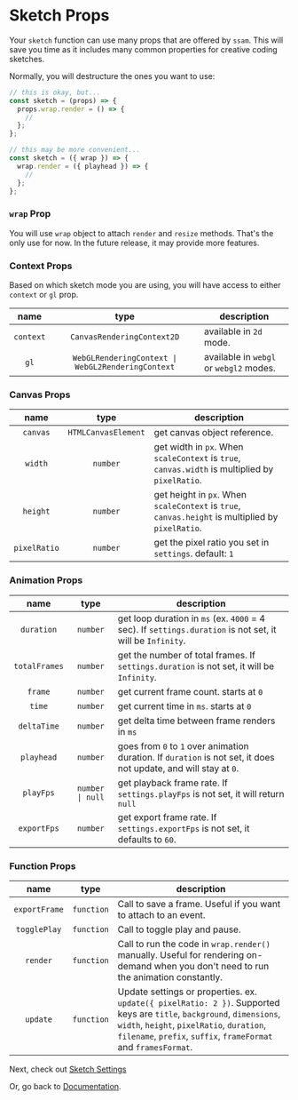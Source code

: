# Sketch Props

Your `sketch` function can use many props that are offered by `ssam`. This will save you time as it includes many common properties for creative coding sketches.

Normally, you will destructure the ones you want to use:

```js
// this is okay, but...
const sketch = (props) => {
  props.wrap.render = () => {
    //
  };
};

// this may be more convenient...
const sketch = ({ wrap }) => {
  wrap.render = ({ playhead }) => {
    //
  };
};
```

### `wrap` Prop

You will use `wrap` object to attach `render` and `resize` methods. That's the only use for now. In the future release, it may provide more features.

### Context Props

Based on which sketch mode you are using, you will have access to either `context` or `gl` prop.

|   name    |                       type                        | description                             |
| :-------: | :-----------------------------------------------: | --------------------------------------- |
| `context` |            `CanvasRenderingContext2D`             | available in `2d` mode.                 |
|   `gl`    | `WebGLRenderingContext \| WebGL2RenderingContext` | available in `webgl` or `webgl2` modes. |

### Canvas Props

|     name     |        type         | description                                                                                       |
| :----------: | :-----------------: | ------------------------------------------------------------------------------------------------- |
|   `canvas`   | `HTMLCanvasElement` | get canvas object reference.                                                                      |
|   `width`    |      `number`       | get width in `px`. When `scaleContext` is `true`, `canvas.width` is multiplied by `pixelRatio`.   |
|   `height`   |      `number`       | get height in `px`. When `scaleContext` is `true`, `canvas.height` is multiplied by `pixelRatio`. |
| `pixelRatio` |      `number`       | get the pixel ratio you set in `settings`. default: `1`                                           |

### Animation Props

|     name      |       type        | description                                                                                                       |
| :-----------: | :---------------: | ----------------------------------------------------------------------------------------------------------------- |
|  `duration`   |     `number`      | get loop duration in `ms` (ex. `4000` = 4 sec). If `settings.duration` is not set, it will be `Infinity`.         |
| `totalFrames` |     `number`      | get the number of total frames. If `settings.duration` is not set, it will be `Infinity`.                         |
|    `frame`    |     `number`      | get current frame count. starts at `0`                                                                            |
|    `time`     |     `number`      | get current time in `ms`. starts at `0`                                                                           |
|  `deltaTime`  |     `number`      | get delta time between frame renders in `ms`                                                                      |
|  `playhead`   |     `number`      | goes from `0` to `1` over animation duration. If `duration` is not set, it does not update, and will stay at `0`. |
|   `playFps`   | `number  \| null` | get playback frame rate. If `settings.playFps` is not set, it will return `null`                                  |
|  `exportFps`  |     `number`      | get export frame rate. If `settings.exportFps` is not set, it defaults to `60`.                                   |

### Function Props

|     name      |    type    | description                                                                                                                                                                                                                            |
| :-----------: | :--------: | -------------------------------------------------------------------------------------------------------------------------------------------------------------------------------------------------------------------------------------- |
| `exportFrame` | `function` | Call to save a frame. Useful if you want to attach to an event.                                                                                                                                                                        |
| `togglePlay`  | `function` | Call to toggle play and pause.                                                                                                                                                                                                         |
|   `render`    | `function` | Call to run the code in `wrap.render()` manually. Useful for rendering on-demand when you don't need to run the animation constantly.                                                                                                  |
|   `update`    | `function` | Update settings or properties. ex. `update({ pixelRatio: 2 })`. Supported keys are `title`, `background`, `dimensions`, `width`, `height`, `pixelRatio`, `duration`, `filename`, `prefix`, `suffix`, `frameFormat` and `framesFormat`. |

Next, check out [Sketch Settings](./settings.md)

Or, go back to [Documentation](./index.md).
